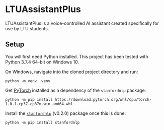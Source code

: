# LTUAssistantPlus

LTUAssistantPlus is a voice-controlled AI assistant created specifically for use by LTU students.

## Setup

You will first need Python installed. This project has been tested with Python 3.7.4 64-bit on Windows 10.

On Windows, navigate into the cloned project directory and run:

```
python -m venv .venv
```

Get [PyTorch][PyTorch] installed as a dependency of the `stanfordnlp` package:

```
python -m pip install https://download.pytorch.org/whl/cpu/torch-1.0.1-cp37-cp37m-win_amd64.whl
```

Install the [`stanfordnlp`][stanfordnlp] (v0.2.0) package once this is done:

```
python -m pip install stanfordnlp
```

[PyTorch]: https://pytorch.org/
[stanfordnlp]: https://stanfordnlp.github.io/stanfordnlp/